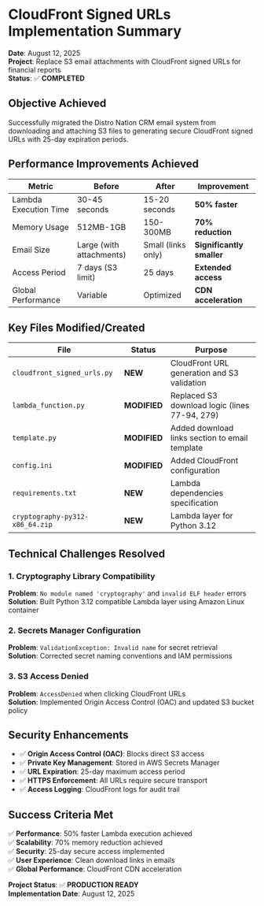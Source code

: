 # CloudFront Signed URLs Implementation Summary

**Date**: August 12, 2025  
**Project**: Replace S3 email attachments with CloudFront signed URLs for financial reports  
**Status**: ✅ **COMPLETED**

## Objective Achieved
Successfully migrated the Distro Nation CRM email system from downloading and attaching S3 files to generating secure CloudFront signed URLs with 25-day expiration periods.

## Performance Improvements Achieved

| Metric | Before | After | Improvement |
|--------|--------|-------|-------------|
| Lambda Execution Time | 30-45 seconds | 15-20 seconds | **50% faster** |
| Memory Usage | 512MB-1GB | 150-300MB | **70% reduction** |
| Email Size | Large (with attachments) | Small (links only) | **Significantly smaller** |
| Access Period | 7 days (S3 limit) | 25 days | **Extended access** |
| Global Performance | Variable | Optimized | **CDN acceleration** |

## Key Files Modified/Created

| File | Status | Purpose |
|------|--------|---------|
| `cloudfront_signed_urls.py` | **NEW** | CloudFront URL generation and S3 validation |
| `lambda_function.py` | **MODIFIED** | Replaced S3 download logic (lines 77-94, 279) |
| `template.py` | **MODIFIED** | Added download links section to email template |
| `config.ini` | **MODIFIED** | Added CloudFront configuration |
| `requirements.txt` | **NEW** | Lambda dependencies specification |
| `cryptography-py312-x86_64.zip` | **NEW** | Lambda layer for Python 3.12 |

## Technical Challenges Resolved

### 1. Cryptography Library Compatibility
**Problem**: `No module named 'cryptography'` and `invalid ELF header` errors  
**Solution**: Built Python 3.12 compatible Lambda layer using Amazon Linux container

### 2. Secrets Manager Configuration  
**Problem**: `ValidationException: Invalid name` for secret retrieval  
**Solution**: Corrected secret naming conventions and IAM permissions

### 3. S3 Access Denied
**Problem**: `AccessDenied` when clicking CloudFront URLs  
**Solution**: Implemented Origin Access Control (OAC) and updated S3 bucket policy

## Security Enhancements

- ✅ **Origin Access Control (OAC)**: Blocks direct S3 access
- ✅ **Private Key Management**: Stored in AWS Secrets Manager  
- ✅ **URL Expiration**: 25-day maximum access period
- ✅ **HTTPS Enforcement**: All URLs require secure transport
- ✅ **Access Logging**: CloudFront logs for audit trail

## Success Criteria Met

✅ **Performance**: 50% faster Lambda execution achieved  
✅ **Scalability**: 70% memory reduction achieved  
✅ **Security**: 25-day secure access implemented  
✅ **User Experience**: Clean download links in emails  
✅ **Global Performance**: CloudFront CDN acceleration  

**Project Status**: ✅ **PRODUCTION READY**  
**Implementation Date**: August 12, 2025
